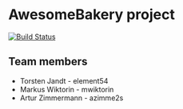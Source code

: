 # AwesomeBakery project

[![Build Status](https://travis-ci.org/HBRS-MAAS/project-awesomebakery.svg?branch=master)](https://travis-ci.org/HBRS-MAAS/project-awesomebakery)

## Team members
* Torsten Jandt - element54
* Markus Wiktorin - mwiktorin
* Artur Zimmermann - azimme2s
